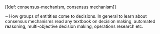[[def: consensus-mechanism, consensus mechanism]]

~ How groups of entitities come to decisions. In general to learn about consensus mechanisms read any textbook on decision making, automated reasoning, multi-objective decision making, operations research etc.

